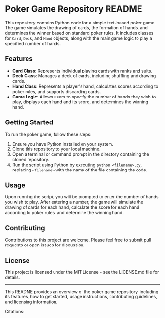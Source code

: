 # Poker Game Repository README

This repository contains Python code for a simple text-based poker game. The game simulates the drawing of cards, the formation of hands, and determines the winner based on standard poker rules. It includes classes for `Card`, `Deck`, and `Hand` objects, along with the main game logic to play a specified number of hands.

## Features

- **Card Class**: Represents individual playing cards with ranks and suits.
- **Deck Class**: Manages a deck of cards, including shuffling and drawing cards.
- **Hand Class**: Represents a player's hand, calculates scores according to poker rules, and supports discarding cards.
- **Game Logic**: Allows users to specify the number of hands they wish to play, displays each hand and its score, and determines the winning hand.

## Getting Started

To run the poker game, follow these steps:

1. Ensure you have Python installed on your system.
2. Clone this repository to your local machine.
3. Open a terminal or command prompt in the directory containing the cloned repository.
4. Run the script using Python by executing `python <filename>.py`, replacing `<filename>` with the name of the file containing the code.

## Usage

Upon running the script, you will be prompted to enter the number of hands you wish to play. After entering a number, the game will simulate the drawing of cards for each hand, calculate the score for each hand according to poker rules, and determine the winning hand.

## Contributing

Contributions to this project are welcome. Please feel free to submit pull requests or open issues for discussion.

## License

This project is licensed under the MIT License - see the LICENSE.md file for details.

---

This README provides an overview of the poker game repository, including its features, how to get started, usage instructions, contributing guidelines, and licensing information.

Citations:
